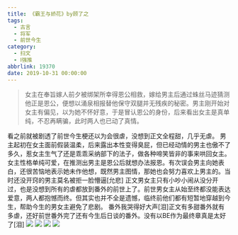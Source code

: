 ```yaml
---
title: 《霸王与娇花》by顾了之
tags:
  - 古言
  - 将军
  - 前世今生
category:
  - 扫文
  - Ⅰ强推
abbrlink: 19370
date: 2019-10-31 00:00:00
---
```

<meta name="referrer" content="no-referrer" />

> 女主在奉旨嫁人前夕被绑架所幸得恩公相救，嫁给男主后通过蛛丝马迹猜测他正是恩公，便想以涌泉相报替他保守双腿并无残疾的秘密。男主刚开始对女主有偏见，以为她不怀好意，于是冒认恩公的身份，后来看出女主是真单纯，不忍再瞒骗，此时两人也已动了真情。

<!-- more -->

看之前就被剧透了前世今生梗还以为会很虐，没想到正文全程甜，几乎无虐。
男主起初在女主面前假装温柔，后来露出本性变得臭屁，但已经动情的男主也傲不了多久，惹女主生气了还是乖乖采纳部下的法子，做各种啼笑皆非的事来哄回女主。
女主性格单纯可爱，在推测出男主是恩公后就想办法报恩。有次误会男主向她表白，还很苦恼地表示她未作他想，既然男主图情，那她也会努力喜欢上男主的。当时还没开窍的男主莫名被拒一脸懵逼[允悲]
正文男女主只有小吵小闹从没分开过，也是没想到所有的虐都放到番外的前世上了。前世男女主从始至终都没能表达爱意，两人都抱憾而终。但其实也并不全是遗憾，临终前他们都有短暂地穿越到今生，帮助今生的男女主避免了悲剧。
番外我哭得好大声[泪]正文有多甜番外就有多虐，还好前世番外完了还有今生后日谈的番外。没有以BE作为最终章真是太好了[泪]
![](https://wx3.sinaimg.cn/mw690/0069kFhhgy1g8h4yartfnj30yi1pcqv5.jpg)
![](https://wx2.sinaimg.cn/mw690/0069kFhhgy1g8h4ybxidzj30yi1pcqv5.jpg)
![](https://wx2.sinaimg.cn/mw690/0069kFhhgy1g8h4y9l8oej30yi1pcqv5.jpg)
![](https://wx3.sinaimg.cn/mw690/0069kFhhgy1g8h4yd1t6zj30yi1pcqv5.jpg)